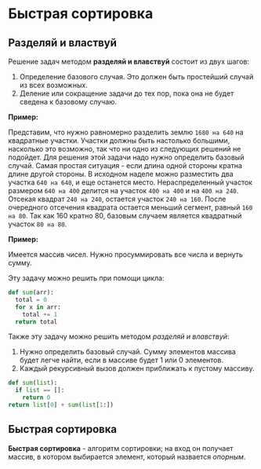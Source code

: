 # Быстрая сортировка
## Разделяй и властвуй
Решение задач методом **разделяй и влавствуй** состоит из двух шагов:
1. Определение базового случая. Это должен быть простейший случай из всех возможных.
2. Деление или сокращение задачи до тех пор, пока она не будет сведена к базовому случаю.

**Пример:**

Представим, что нужно равномерно разделить землю `1680 на 640` на квадратные участки. Участки должны быть настолько большими, насколько это возможно, так что ни одно из следующих решений не подойдет. Для решения этой задачи надо нужно определить базовый случай. Самая простая ситуация - если длина одной стороны кратна длине другой стороны. В исходном наделе можно разместить два участка `640 на 640`, и еще останется место. Нераспределенный участок размером `640 на 400` делится на участок `400 на 400` и на `400 на 240`. Отсекая квадрат `240 на 240`, остается участок `240 на 160`. После очередного отсечения квадрата остается меньший сегмент, равный `160 на 80`. Так как 160 кратно 80, базовым случаем является квадратный участок `80 на 80`.

**Пример:**

Имеется массив чисел. Нужно просуммировать все числа и вернуть сумму. 

Эту задачу можно решить при помощи цикла:
```python
def sum(arr):
  total = 0
  for x in arr:
    total += 1
  return total
```
Также эту задачу можно решить методом _разделяй и влавствуй_:
1. Нужно определить базовый случай. Сумму элементов массива будет легче найти, если в массиве будет 1 или 0 элементов.
2. Каждый рекурсивный вызов должен приближать к пустому массиву.
```python
def sum(list):
  if list == []:
    return 0
return list[0] + sum(list[1:])
```
## Быстрая сортировка
**Быстрая сортировка** - алгоритм сортировки; на вход он получает массив, в котором выбирается элемент, который назвается _опорным_.



